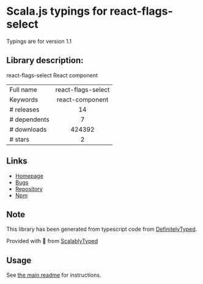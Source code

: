 
# Scala.js typings for react-flags-select

Typings are for version 1.1

## Library description:
react-flags-select React component

|                    |                 |
| ------------------ | :-------------: |
| Full name          | react-flags-select |
| Keywords           | react-component |
| # releases         | 14 |
| # dependents       | 7 |
| # downloads        | 424392 |
| # stars            | 2 |

## Links
- [Homepage](https://github.com/ekwonye-richard/react-flags-select#readme)
- [Bugs](https://github.com/ekwonye-richard/react-flags-select/issues)
- [Repository](https://github.com/ekwonye-richard/react-flags-select)
- [Npm](https://www.npmjs.com/package/react-flags-select)
    


## Note
This library has been generated from typescript code from [DefinitelyTyped](https://definitelytyped.org).

Provided with :purple_heart: from [ScalablyTyped](https://github.com/oyvindberg/ScalablyTyped)

## Usage
See [the main readme](../../readme.md) for instructions.


